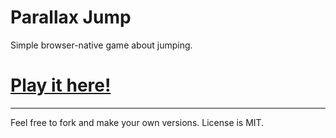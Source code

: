 # Parallax Jump

Simple browser-native game about jumping.

# [Play it here!](https://soryy708.github.io/parallax-jump/src/public/index.html)

---

Feel free to fork and make your own versions. License is MIT.
